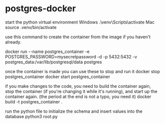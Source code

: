# postgres-docker




start the python virtual environment
Windows 
.\venv\Scripts\activate 
Mac
source .venv/bin/activate


use this command to create the container from the image if you haven't already.

docker run --name postgres_container -e POSTGRES_PASSWORD=mysecretpassword -d -p 5432:5432 -v postgres_data:/var/lib/postgresql/data postgres

once the container is made you can use these to stop and run it
docker stop postgres_container
docker start postgres_container

if you make changes to the code, you need to build the container again, stop the container (if you're changing it while it's running), and start up the container again. (the period at the end is not a typo, you need it)
docker build -t postgres_container .       

run the python file to initialize the schema and insert values into the database
python3 root.py